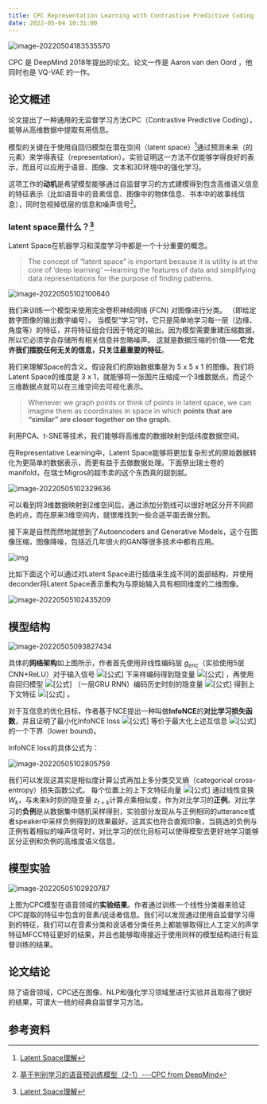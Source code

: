 ```yaml
---
title: CPC Representation Learning with Contrastive Predictive Coding
date: 2022-05-04 10:31:00
---
```






![image-20220504183535570](https://raw.githubusercontent.com/Moriarty12138/PictureBed/main/img/202205041835697.png)

CPC 是 DeepMind 2018年提出的论文。论文一作是 Aaron van den Oord ，他同时也是 VQ-VAE 的一作。



## 论文概述

论文提出了一种通用的无监督学习方法CPC（Contrastive Predictive Coding），能够从高维数据中提取有用信息。

模型的关键在于使用自回归模型在潜在空间（latent space）[^1]通过预测未来（的元素）来学得表征（representation）。实验证明这一方法不仅能够学得良好的表示，而且可以应用于语音、图像、文本和3D环境中的强化学习。

这项工作的**动机**是希望模型能够通过自监督学习的方式建模得到包含高维语义信息的特征表示（比如语音中的音素信息、图像中的物体信息、书本中的故事线信息），同时忽视掉低层的信息和噪声信号[^2]。





### **latent space**是什么？[^1]

Latent Space在机器学习和深度学习中都是一个十分重要的概念。

> The concept of “latent space” is important because it is utility is at the core of ‘deep learning’ —learning the features of data and simplifying data representations for the purpose of finding patterns.

![image-20220505102100640](https://raw.githubusercontent.com/Moriarty12138/PictureBed/main/img/202205051022718.png)

我们来训练一个模型来使用完全卷积神经网络 (FCN) 对图像进行分类。 （即给定数字图像的输出数字编号）。 当模型“学习”时，它只是简单地学习每一层（边缘、角度等）的特征，并将特征组合归因于特定的输出。因为模型需要重建压缩数据，所以它必须学会存储所有相关信息并忽略噪声。 这就是数据压缩的价值——**它允许我们摆脱任何无关的信息，只关注最重要的特征**。

我们来理解Space的含义。假设我们的原始数据集是为 5 x 5 x 1 的图像。我们将Latent Space的维度是 3 x 1，就能够将一张图片压缩成一个3维数据点，而这个三维数据点就可以在三维空间去可视化表示。

> Whenever we graph points or think of points in latent space, we can imagine them as coordinates in space in which **points that are “similar” are closer together on the graph.**

利用PCA、t-SNE等技术，我们能够将高维度的数据映射到低纬度数据空间。

在Representative Learning中，Latent Space能够将更加复杂形式的原始数据转化为更简单的数据表示，而更有益于去做数据处理。下面祭出瑞士卷的manifold，在瑞士Migros的超市卖的这个东西真的甜到腻。

![image-20220505102329636](https://raw.githubusercontent.com/Moriarty12138/PictureBed/main/img/202205051023702.png)

可以看到将3维数据映射到2维空间后，通过添加分割线可以很好地区分开不同颜色的点，而在原来3维空间内，就很难找到一些合适平面去做分割。

接下来是自然而然地就想到了Autoencoders and Generative Models，这个在图像压缩，图像降噪，包括近几年很火的GAN等很多技术中都有应用。

![img](https://raw.githubusercontent.com/Moriarty12138/PictureBed/main/img/202205051023310.jpeg)

比如下面这个可以通过对Latent Space进行插值来生成不同的面部结构，并使用deconder将Latent Space表示重构为与原始输入具有相同维度的二维图像。

![image-20220505102435209](https://raw.githubusercontent.com/Moriarty12138/PictureBed/main/img/202205051024509.png)





## 模型结构



![image-20220505093827434](https://raw.githubusercontent.com/Moriarty12138/PictureBed/main/img/202205050938538.png)

具体的**网络架构**如上图所示，作者首先使用非线性编码层 $g_{enc}$（实验使用5层CNN+ReLU）对于输入信号 ![[公式]](https://www.zhihu.com/equation?tex=x) 下采样编码得到隐变量 ![[公式]](https://www.zhihu.com/equation?tex=z) ，再使用自回归模型 ![[公式]](https://www.zhihu.com/equation?tex=g_{ar}) （一层GRU RNN）编码历史时刻的隐变量 ![[公式]](https://www.zhihu.com/equation?tex=z_{\leq+t}) 得到上下文特征 ![[公式]](https://www.zhihu.com/equation?tex=c_t) 。

对于互信息的优化目标，作者基于NCE提出一种叫做**InfoNCE**的**对比学习损失函数**，并且证明了最小化InfoNCE loss ![[公式]](https://www.zhihu.com/equation?tex=\mathcal{L}_N) 等价于最大化上述互信息 ![[公式]](https://www.zhihu.com/equation?tex=I(x%3Bc)) 的一个下界（lower bound)。

InfoNCE loss的具体公式为： 

![image-20220505102805759](https://raw.githubusercontent.com/Moriarty12138/PictureBed/main/img/202205051028795.png)

我们可以发现这其实是相似度计算公式再加上多分类交叉熵（categorical cross-entropy）损失函数公式。 每个位置上的上下文特征向量 ![[公式]](https://www.zhihu.com/equation?tex=c_t) 通过线性变换 $W_k$，与未来k时刻的隐变量 $z_{t+k}$计算点乘相似度，作为对比学习的**正例**。对比学习的**负例**是从数据集中随机采样得到，实验部分发现从与正例相同的utterance或者speaker中采样负例得到的效果最好。这其实也符合直观印象，当挑选的负例与正例有着相似的噪声信号时，对比学习的优化目标可以使得模型去更好地学习能够区分正例和负例的高维度语义信息。



## 模型实验

![image-20220505102920787](https://raw.githubusercontent.com/Moriarty12138/PictureBed/main/img/202205051029878.png)



上图为CPC模型在语音领域的**实验结果**。作者通过训练一个线性分类器来验证CPC提取的特征中包含的音素/说话者信息。我们可以发现通过使用自监督学习得到的特征，我们可以在音素分类和说话者分类任务上都能够取得比人工定义的声学特征MFCC特征更好的结果，并且也能够取得接近于使用同样的模型结构进行有监督训练的结果。



## 论文结论

除了语音领域，CPC还在图像、NLP和强化学习领域里进行实验并且取得了很好的结果，可谓大一统的经典自监督学习方法。





## 参考资料

[^1]:[Latent Space理解](https://zhuanlan.zhihu.com/p/388275829)
[^2]:[基于判别学习的语音预训练模型（2-1）---CPC from DeepMind](https://zhuanlan.zhihu.com/p/463867673)

